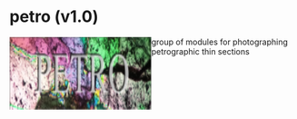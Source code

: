 # petro (v1.0)

<img src="https://github.com/polzunenkov/petro/blob/dev/microscope.png" width="250" height="128" alt="petro" align="left" />

group of modules for photographing petrographic thin sections



